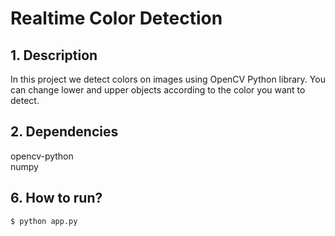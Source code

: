 # Realtime Color Detection

## 1. Description
In this project we detect colors on images using OpenCV Python library.
You can change lower and upper objects according to the color you want to detect.

## 2. Dependencies
opencv-python <br/>
numpy

## 6. How to run?
`$ python app.py` <br/>

